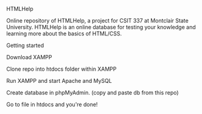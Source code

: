 HTMLHelp

Online repository of HTMLHelp, a project for CSIT 337 at Montclair State University. HTMLHelp is an online database for testing your knowledge and learning more about the basics of HTML/CSS.

Getting started

Download XAMPP

Clone repo into htdocs folder within XAMPP

Run XAMPP and start Apache and MySQL

Create database in phpMyAdmin. (copy and paste db from this repo)

Go to file in htdocs and you're done!

